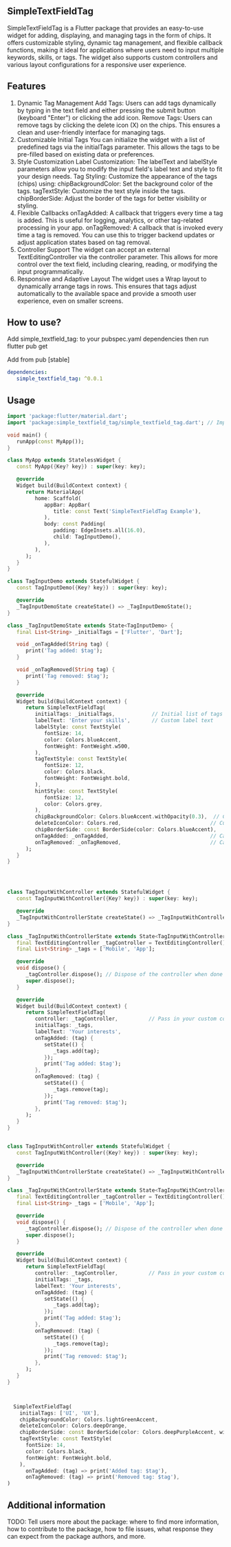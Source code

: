 <!--
This README describes the package. If you publish this package to pub.dev,
this README's contents appear on the landing page for your package.

For information about how to write a good package README, see the guide for
[writing package pages](https://dart.dev/guides/libraries/writing-package-pages).

For general information about developing packages, see the Dart guide for
[creating packages](https://dart.dev/guides/libraries/create-library-packages)
and the Flutter guide for
[developing packages and plugins](https://flutter.dev/developing-packages).
-->

## SimpleTextFieldTag

SimpleTextFieldTag is a Flutter package that provides an easy-to-use widget for adding, displaying, and managing tags in the form of chips. It offers customizable styling, dynamic tag management, and flexible callback functions, making it ideal for applications where users need to input multiple keywords, skills, or tags. The widget also supports custom controllers and various layout configurations for a responsive user experience.


## Features

1. Dynamic Tag Management
   Add Tags: Users can add tags dynamically by typing in the text field and either pressing the submit button (keyboard "Enter") or clicking the add icon.
   Remove Tags: Users can remove tags by clicking the delete icon (X) on the chips. This ensures a clean and user-friendly interface for managing tags.
2. Customizable Initial Tags
   You can initialize the widget with a list of predefined tags via the initialTags parameter. This allows the tags to be pre-filled based on existing data or preferences.
3. Style Customization
   Label Customization: The labelText and labelStyle parameters allow you to modify the input field's label text and style to fit your design needs.
   Tag Styling: Customize the appearance of the tags (chips) using:
   chipBackgroundColor: Set the background color of the tags.
   tagTextStyle: Customize the text style inside the tags.
   chipBorderSide: Adjust the border of the tags for better visibility or styling.
4. Flexible Callbacks
   onTagAdded: A callback that triggers every time a tag is added. This is useful for logging, analytics, or other tag-related processing in your app.
   onTagRemoved: A callback that is invoked every time a tag is removed. You can use this to trigger backend updates or adjust application states based on tag removal.
5. Controller Support
   The widget can accept an external TextEditingController via the controller parameter. This allows for more control over the text field, including clearing, reading, or modifying the input programmatically.
6. Responsive and Adaptive Layout
   The widget uses a Wrap layout to dynamically arrange tags in rows. This ensures that tags adjust automatically to the available space and provide a smooth user experience, even on smaller screens.


   
## How to use?

Add simple_textfield_tag: to your pubspec.yaml dependencies then run flutter pub get

Add from pub [stable]

```yaml
dependencies:
   simple_textfield_tag: ^0.0.1
```

## Usage

```dart
import 'package:flutter/material.dart';
import 'package:simple_textfield_tag/simple_textfield_tag.dart'; // Import the package

void main() {
   runApp(const MyApp());
}

class MyApp extends StatelessWidget {
   const MyApp({Key? key}) : super(key: key);

   @override
   Widget build(BuildContext context) {
      return MaterialApp(
         home: Scaffold(
            appBar: AppBar(
               title: const Text('SimpleTextFieldTag Example'),
            ),
            body: const Padding(
               padding: EdgeInsets.all(16.0),
               child: TagInputDemo(),
            ),
         ),
      );
   }
}

class TagInputDemo extends StatefulWidget {
   const TagInputDemo({Key? key}) : super(key: key);

   @override
   _TagInputDemoState createState() => _TagInputDemoState();
}

class _TagInputDemoState extends State<TagInputDemo> {
   final List<String> _initialTags = ['Flutter', 'Dart'];

   void _onTagAdded(String tag) {
      print('Tag added: $tag');
   }

   void _onTagRemoved(String tag) {
      print('Tag removed: $tag');
   }

   @override
   Widget build(BuildContext context) {
      return SimpleTextFieldTag(
         initialTags: _initialTags,            // Initial list of tags
         labelText: 'Enter your skills',       // Custom label text
         labelStyle: const TextStyle(
            fontSize: 14,
            color: Colors.blueAccent,
            fontWeight: FontWeight.w500,
         ),
         tagTextStyle: const TextStyle(
            fontSize: 12,
            color: Colors.black,
            fontWeight: FontWeight.bold,
         ),
         hintStyle: const TextStyle(
            fontSize: 12,
            color: Colors.grey,
         ),
         chipBackgroundColor: Colors.blueAccent.withOpacity(0.3),  // Customize chip background
         deleteIconColor: Colors.red,                             // Customize delete icon color
         chipBorderSide: const BorderSide(color: Colors.blueAccent),
         onTagAdded: _onTagAdded,                                 // Callback when tag is added
         onTagRemoved: _onTagRemoved,                             // Callback when tag is removed
      );
   }
}




class TagInputWithController extends StatefulWidget {
   const TagInputWithController({Key? key}) : super(key: key);

   @override
   _TagInputWithControllerState createState() => _TagInputWithControllerState();
}

class _TagInputWithControllerState extends State<TagInputWithController> {
   final TextEditingController _tagController = TextEditingController();
   final List<String> _tags = ['Mobile', 'App'];

   @override
   void dispose() {
      _tagController.dispose(); // Dispose of the controller when done
      super.dispose();
   }

   @override
   Widget build(BuildContext context) {
      return SimpleTextFieldTag(
         controller: _tagController,          // Pass in your custom controller
         initialTags: _tags,
         labelText: 'Your interests',
         onTagAdded: (tag) {
            setState(() {
               _tags.add(tag);
            });
            print('Tag added: $tag');
         },
         onTagRemoved: (tag) {
            setState(() {
               _tags.remove(tag);
            });
            print('Tag removed: $tag');
         },
      );
   }
}


class TagInputWithController extends StatefulWidget {
   const TagInputWithController({Key? key}) : super(key: key);

   @override
   _TagInputWithControllerState createState() => _TagInputWithControllerState();
}

class _TagInputWithControllerState extends State<TagInputWithController> {
   final TextEditingController _tagController = TextEditingController();
   final List<String> _tags = ['Mobile', 'App'];

   @override
   void dispose() {
      _tagController.dispose(); // Dispose of the controller when done
      super.dispose();
   }

   @override
   Widget build(BuildContext context) {
      return SimpleTextFieldTag(
         controller: _tagController,          // Pass in your custom controller
         initialTags: _tags,
         labelText: 'Your interests',
         onTagAdded: (tag) {
            setState(() {
               _tags.add(tag);
            });
            print('Tag added: $tag');
         },
         onTagRemoved: (tag) {
            setState(() {
               _tags.remove(tag);
            });
            print('Tag removed: $tag');
         },
      );
   }
}



  SimpleTextFieldTag(
    initialTags: ['UI', 'UX'],
    chipBackgroundColor: Colors.lightGreenAccent,
    deleteIconColor: Colors.deepOrange,
    chipBorderSide: const BorderSide(color: Colors.deepPurpleAccent, width: 2),
    tagTextStyle: const TextStyle(
      fontSize: 14,
      color: Colors.black,
      fontWeight: FontWeight.bold,
    ),
      onTagAdded: (tag) => print('Added tag: $tag'),
      onTagRemoved: (tag) => print('Removed tag: $tag'),
)


```


## Additional information

TODO: Tell users more about the package: where to find more information, how to
contribute to the package, how to file issues, what response they can expect
from the package authors, and more.
